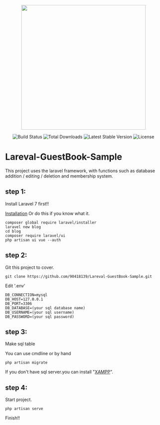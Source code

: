 <p align="center"><img src="https://res.cloudinary.com/dtfbvvkyp/image/upload/v1566331377/laravel-logolockup-cmyk-red.svg" width="400"></p>

<p align="center">
<img src="https://travis-ci.org/laravel/framework.svg" alt="Build Status">
<img src="https://poser.pugx.org/laravel/framework/d/total.svg" alt="Total Downloads">
<img src="https://poser.pugx.org/laravel/framework/v/stable.svg" alt="Latest Stable Version">
<img src="https://poser.pugx.org/laravel/framework/license.svg" alt="License">
</p>

# Lareval-GuestBook-Sample

This project uses the laravel framework, with functions such as database addition / editing / deletion and membership system.

## step 1:

Install Laravel 7 first!!

<a href="https://laravel.com/docs/7.x/installation">Installation</a> Or do this if you know what it.

```
composer global require laravel/installer
laravel new blog
cd blog
composer require laravel/ui
php artisan ui vue --auth
```

## step 2:

Git this project to cover.

    git clone https://github.com/90418139/Lareval-GuestBook-Sample.git

Edit '.env'

```$xslt
DB_CONNECTION=mysql
DB_HOST=127.0.0.1
DB_PORT=3306
DB_DATABASE=(your sql database name)
DB_USERNAME=(your sql username)
DB_PASSWORD=(your sql password)
```

## step 3:

Make sql table

You can use cmdline or by hand

    php artisan migrate
    
If you don't have sql server.you can install "<a href="https://www.apachefriends.org/download.html">XAMPP</a>".



## step 4:

Start project.

    php artisan serve

Finish!!
